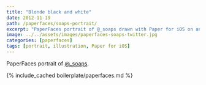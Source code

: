 ```yaml
---
title: "Blonde black and white"
date: 2012-11-19
path: /paperfaces/soaps-portrait/
excerpt: "PaperFaces portrait of @_soaps drawn with Paper for iOS on an iPad."
image: ../../assets/images/paperfaces-soaps-twitter.jpg
categories: [paperfaces]
tags: [portrait, illustration, Paper for iOS]
---
```


PaperFaces portrait of [@_soaps](https://twitter.com/_soaps).

{% include_cached boilerplate/paperfaces.md %}
